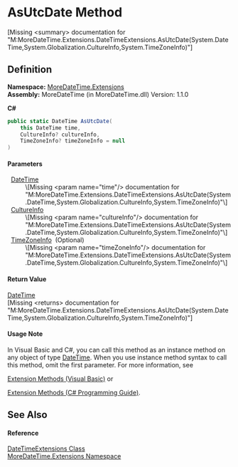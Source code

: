 # AsUtcDate Method


\[Missing &lt;summary&gt; documentation for "M:MoreDateTime.Extensions.DateTimeExtensions.AsUtcDate(System.DateTime,System.Globalization.CultureInfo,System.TimeZoneInfo)"\]



## Definition
**Namespace:** <a href="N_MoreDateTime_Extensions">MoreDateTime.Extensions</a>  
**Assembly:** MoreDateTime (in MoreDateTime.dll) Version: 1.1.0

**C#**
``` C#
public static DateTime AsUtcDate(
	this DateTime time,
	CultureInfo? cultureInfo,
	TimeZoneInfo? timeZoneInfo = null
)
```



#### Parameters
<dl><dt>  <a href="https://learn.microsoft.com/dotnet/api/system.datetime" target="_blank" rel="noopener noreferrer">DateTime</a></dt><dd>\[Missing &lt;param name="time"/&gt; documentation for "M:MoreDateTime.Extensions.DateTimeExtensions.AsUtcDate(System.DateTime,System.Globalization.CultureInfo,System.TimeZoneInfo)"\]</dd><dt>  <a href="https://learn.microsoft.com/dotnet/api/system.globalization.cultureinfo" target="_blank" rel="noopener noreferrer">CultureInfo</a></dt><dd>\[Missing &lt;param name="cultureInfo"/&gt; documentation for "M:MoreDateTime.Extensions.DateTimeExtensions.AsUtcDate(System.DateTime,System.Globalization.CultureInfo,System.TimeZoneInfo)"\]</dd><dt>  <a href="https://learn.microsoft.com/dotnet/api/system.timezoneinfo" target="_blank" rel="noopener noreferrer">TimeZoneInfo</a>  (Optional)</dt><dd>\[Missing &lt;param name="timeZoneInfo"/&gt; documentation for "M:MoreDateTime.Extensions.DateTimeExtensions.AsUtcDate(System.DateTime,System.Globalization.CultureInfo,System.TimeZoneInfo)"\]</dd></dl>

#### Return Value
<a href="https://learn.microsoft.com/dotnet/api/system.datetime" target="_blank" rel="noopener noreferrer">DateTime</a>  
\[Missing &lt;returns&gt; documentation for "M:MoreDateTime.Extensions.DateTimeExtensions.AsUtcDate(System.DateTime,System.Globalization.CultureInfo,System.TimeZoneInfo)"\]

#### Usage Note
In Visual Basic and C#, you can call this method as an instance method on any object of type <a href="https://learn.microsoft.com/dotnet/api/system.datetime" target="_blank" rel="noopener noreferrer">DateTime</a>. When you use instance method syntax to call this method, omit the first parameter. For more information, see <a href="https://docs.microsoft.com/dotnet/visual-basic/programming-guide/language-features/procedures/extension-methods" target="_blank" rel="noopener noreferrer">

Extension Methods (Visual Basic)</a> or <a href="https://docs.microsoft.com/dotnet/csharp/programming-guide/classes-and-structs/extension-methods" target="_blank" rel="noopener noreferrer">

Extension Methods (C# Programming Guide)</a>.

## See Also


#### Reference
<a href="T_MoreDateTime_Extensions_DateTimeExtensions">DateTimeExtensions Class</a>  
<a href="N_MoreDateTime_Extensions">MoreDateTime.Extensions Namespace</a>  
